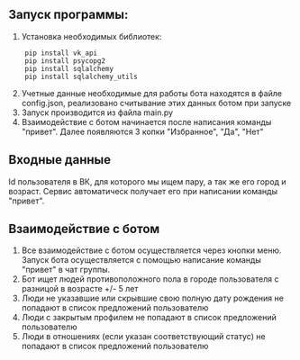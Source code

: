 ## Запуск программы:
1.	Установка необходимых библиотек:
```
    pip install vk_api
    pip install psycopg2
    pip install sqlalchemy
    pip install sqlalchemy_utils
```
2.  Учетные данные необходимые для работы бота находятся в файле config.json, реализовано считывание этих данных ботом при запуске
3.  Запуск производится из файла main.py
3.	Взаимодействие с ботом начинается после написания команды "привет". Далее появляются 3 копки "Избранное", "Да", "Нет"
## Входные данные
   Id пользователя в ВК, для которого мы ищем пару, а так же его город и возраст. Сервис автоматическ получает его при написании команды "привет".
## Взаимодействие с ботом
1. Все взаимодействие с ботом осуществляется через кнопки меню. Запуск бота осуществляется с помощью     написание команды "привет" в чат группы.
2. Бот ищет людей противоположного пола в городе пользователя с разницой в возрасте +/- 5 лет
3. Люди не указавшие или скрывшие свою полную дату рождения не попадают в список предложений пользователю
4. Люди с закрытым профилем не попадают в список предложений пользователю
5. Люди в отношениях (если указан соответствующий статус) не попадают в список предложений пользователю
